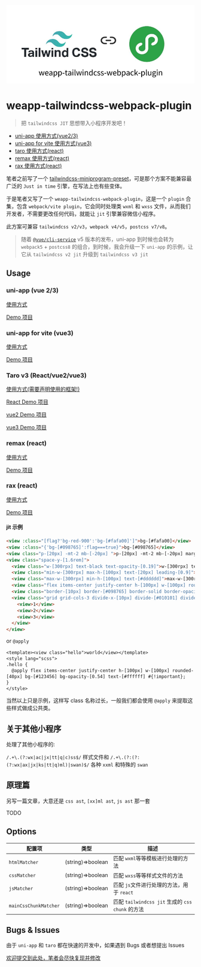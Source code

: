 ![logo](./assets/logo.jpg)

# weapp-tailwindcss-webpack-plugin

> 把 `tailwindcss JIT` 思想带入小程序开发吧！

- <a href="#uni-app">uni-app 使用方式(vue2/3)</a>
- <a href="#uni-app-vite">uni-app for vite 使用方式(vue3)</a>
- <a href="#taro">taro 使用方式(react)</a>
- <a href="#remax">remax 使用方式(react)</a>
- <a href="#rax">rax 使用方式(react)</a>

笔者之前写了一个 [tailwindcss-miniprogram-preset](https://github.com/sonofmagic/tailwindcss-miniprogram-preset)，可是那个方案不能兼容最广泛的 `Just in time` 引擎，在写法上也有些变体。

于是笔者又写了一个 `weapp-tailwindcss-webpack-plugin`，这是一个 `plugin` 合集，包含 `webpack/vite plugin`，它会同时处理类 `wxml` 和 `wxss` 文件，从而我们开发者，不需要更改任何代码，就能让 `jit` 引擎兼容微信小程序。

此方案可兼容 `tailwindcss v2/v3`，`webpack v4/v5`，`postcss v7/v8`。

> 随着 [`@vue/cli-service`](https://www.npmjs.com/package/@vue/cli-service) v5 版本的发布，uni-app 到时候也会转为 `webpack5` + `postcss8` 的组合，到时候，我会升级一下 `uni-app` 的示例，让它从 `tailwindcss v2 jit` 升级到 `tailwindcss v3 jit`

## Usage

<h3 id="uni-app">uni-app (vue 2/3)</h3>

[使用方式](./docs/uni-app.md)

[Demo 项目](https://github.com/sonofmagic/weapp-tailwindcss-webpack-plugin/tree/main/demo/uni-app)

<h3 id="uni-app-vite">uni-app for vite (vue3)</h3>

[使用方式](./docs/uni-app-vite.md)

[Demo 项目](https://github.com/sonofmagic/weapp-tailwindcss-webpack-plugin/tree/main/demo/uni-app-vue3-vite)

<h3 id="taro">Taro v3 (React/vue2/vue3)</h3>

[使用方式(需要声明使用的框架!)](./docs/taro.md)

[React Demo 项目](https://github.com/sonofmagic/weapp-tailwindcss-webpack-plugin/tree/main/demo/taro-app)

[vue2 Demo 项目](https://github.com/sonofmagic/weapp-tailwindcss-webpack-plugin/tree/main/demo/taro-vue2-app)

[vue3 Demo 项目](https://github.com/sonofmagic/weapp-tailwindcss-webpack-plugin/tree/main/demo/taro-vue3-app)

<h3 id="remax">remax (react)</h3>

[使用方式](./docs/remax.md)

[Demo 项目](https://github.com/sonofmagic/weapp-tailwindcss-webpack-plugin/tree/main/demo/remax-app)

<h3 id="rax">rax (react)</h3>

[使用方式](./docs/rax.md)

[Demo 项目](https://github.com/sonofmagic/weapp-tailwindcss-webpack-plugin/tree/main/demo/rax-app)

#### jit 示例

```html
<view :class="[flag?'bg-red-900':'bg-[#fafa00]']">bg-[#fafa00]</view>
<view :class="{'bg-[#098765]':flag===true}">bg-[#098765]</view>
<view class="p-[20px] -mt-2 mb-[-20px] ">p-[20px] -mt-2 mb-[-20px] margin的jit 不能这么写 -m-[20px]</view>
<view class="space-y-[1.6rem]">
  <view class="w-[300rpx] text-black text-opacity-[0.19]">w-[300rpx] text-black text-opacity-[0.19]</view>
  <view class="min-w-[300rpx] max-h-[100px] text-[20px] leading-[0.9]">min-w-[300rpx] max-h-[100px] text-[20px] leading-[0.9]</view>
  <view class="max-w-[300rpx] min-h-[100px] text-[#dddddd]">max-w-[300rpx] min-h-[100px] text-[#dddddd]</view>
  <view class="flex items-center justify-center h-[100px] w-[100px] rounded-[40px] bg-[#123456] bg-opacity-[0.54] text-[#ffffff]">Hello</view>
  <view class="border-[10px] border-[#098765] border-solid border-opacity-[0.44]">border-[10px] border-[#098765] border-solid border-opacity-[0.44]</view>
  <view class="grid grid-cols-3 divide-x-[10px] divide-[#010101] divide-solid">
    <view>1</view>
    <view>2</view>
    <view>3</view>
  </view>
</view>
```

or `@apply`

```vue
<template><view class="hello">world</view></template>
<style lang="scss">
.hello {
  @apply flex items-center justify-center h-[100px] w-[100px] rounded-[40px] bg-[#123456] bg-opacity-[0.54] text-[#ffffff] #{!important};
}
</style>
```

当然以上只是示例，这样写 class 名称过长，一般我们都会使用 `@apply` 来提取这些样式做成公共类。

## 关于其他小程序

处理了其他小程序的:

`/.+\.(?:wx|ac|jx|tt|q|c)ss$/` 样式文件和
`/.+\.(?:(?:(?:wx|ax|jx|ks|tt|q)ml)|swan)$/` 各种 `xxml` 和特殊的 `swan`

## 原理篇

另写一篇文章，大意还是 `css ast`, `[xx]ml ast`, `js ast` 那一套

TODO

## Options

| 配置项                | 类型              | 描述                                             |
| --------------------- | ----------------- | ------------------------------------------------ |
| `htmlMatcher`         | (string)=>boolean | 匹配 `wxml`等等模板进行处理的方法                |
| `cssMatcher`          | (string)=>boolean | 匹配 `wxss`等等样式文件的方法                    |
| `jsMatcher`           | (string)=>boolean | 匹配 `js`文件进行处理的方法，用于 `react`        |
| `mainCssChunkMatcher` | (string)=>boolean | 匹配 `tailwindcss jit` 生成的 `css chunk` 的方法 |

## Bugs & Issues

由于 `uni-app` 和 `taro` 都在快速的开发中，如果遇到 Bugs 或者想提出 Issues

[欢迎提交到此处，笔者会尽快复现并修改](https://github.com/sonofmagic/weapp-tailwindcss-webpack-plugin/issues)
